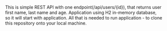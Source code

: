 This is simple REST API with one endpoint(/api/users/{id}), that returns user first name, last name and age. 
Application using H2 in-memory database, so it will start with application. All that is needed to run application - to clone this repository onto your local machine. 
